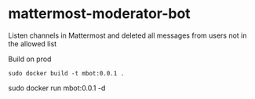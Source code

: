 # mattermost-moderator-bot
Listen channels in Mattermost and deleted all messages from users not in the allowed list

Build on prod
```shell
sudo docker build -t mbot:0.0.1 .
```

sudo docker run mbot:0.0.1 -d
